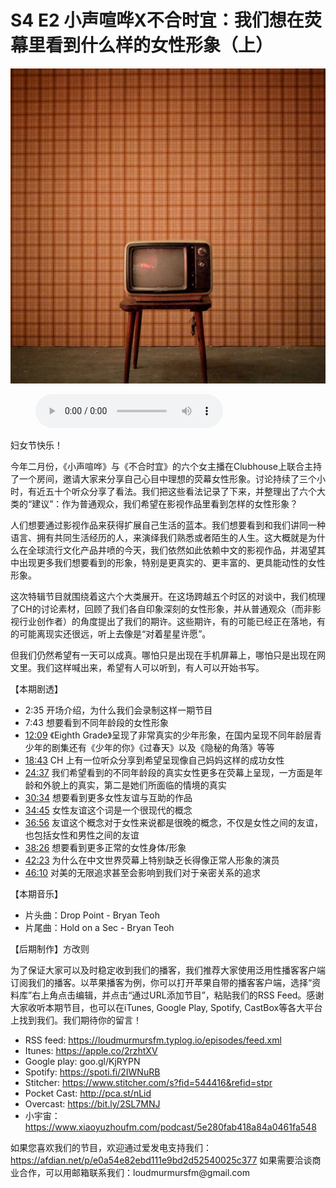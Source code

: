 # S4 E2 小声喧哗X不合时宜：我们想在荧幕里看到什么样的女性形象（上）

![](./image.jpeg)

<figure>
    <figcaption></figcaption>
    <audio
        controls
        src="./audio.mp3">
            Your browser does not support the
            <code>audio</code> element.
    </audio>
</figure>

<p>妇女节快乐！</p>
<p>今年二月份，《小声喧哗》与《不合时宜》的六个女主播在Clubhouse上联合主持了一个房间，邀请大家来分享自己心目中理想的荧幕女性形象。讨论持续了三个小时，有近五十个听众分享了看法。我们把这些看法记录了下来，并整理出了六个大类的“建议”：作为普通观众，我们希望在影视作品里看到怎样的女性形象？</p>
<p>人们想要通过影视作品来获得扩展自己生活的蓝本。我们想要看到和我们讲同一种语言、拥有共同生活经历的人，来演绎我们熟悉或者陌生的人生。这大概就是为什么在全球流行文化产品井喷的今天，我们依然如此依赖中文的影视作品，并渴望其中出现更多我们想要看到的形象，特别是更真实的、更丰富的、更具能动性的女性形象。</p>
<p>这次特辑节目就围绕着这六个大类展开。在这场跨越五个时区的对谈中，我们梳理了CH的讨论素材，回顾了我们各自印象深刻的女性形象，并从普通观众（而非影视行业创作者）的角度提出了我们的期许。这些期许，有的可能已经正在落地，有的可能离现实还很远，听上去像是“对着星星许愿”。</p>
<p>但我们仍然希望有一天可以成真。哪怕只是出现在手机屏幕上，哪怕只是出现在网文里。我们这样喊出来，希望有人可以听到，有人可以开始书写。</p>
<p>【本期剧透】</p>
<div class="block-list"><ul>
<li>2:35  开场介绍，为什么我们会录制这样一期节目</li>
<li>7:43  想要看到不同年龄段的女性形象</li>
<li><a href="https://loudmurmursfm.com/feed/audio.xml#t=12:09">12:09</a> 《Eighth Grade》呈现了非常真实的少年形象，在国内呈现不同年龄层青少年的剧集还有《少年的你》《过春天》以及《隐秘的角落》等等</li>
<li><a href="https://loudmurmursfm.com/feed/audio.xml#t=18:43">18:43</a> CH 上有一位听众分享到希望呈现像自己妈妈这样的成功女性</li>
<li><a href="https://loudmurmursfm.com/feed/audio.xml#t=24:37">24:37</a> 我们希望看到的不同年龄段的真实女性更多在荧幕上呈现，一方面是年龄和外貌上的真实，第二是她们所面临的情境的真实</li>
<li><a href="https://loudmurmursfm.com/feed/audio.xml#t=30:34">30:34</a> 想要看到更多女性友谊与互助的作品</li>
<li><a href="https://loudmurmursfm.com/feed/audio.xml#t=34:45">34:45</a> 女性友谊这个词是一个很现代的概念</li>
<li><a href="https://loudmurmursfm.com/feed/audio.xml#t=36:56">36:56</a> 友谊这个概念对于女性来说都是很晚的概念，不仅是女性之间的友谊，也包括女性和男性之间的友谊</li>
<li><a href="https://loudmurmursfm.com/feed/audio.xml#t=38:26">38:26</a> 想要看到更多正常的女性身体/形象</li>
<li><a href="https://loudmurmursfm.com/feed/audio.xml#t=42:23">42:23</a> 为什么在中文世界荧幕上特别缺乏长得像正常人形象的演员</li>
<li><a href="https://loudmurmursfm.com/feed/audio.xml#t=46:10">46:10</a> 对美的无限追求甚至会影响到我们对于亲密关系的追求</li>
</ul>
</div><p>【本期音乐】</p>
<div class="block-list"><ul>
<li>片头曲：Drop Point - Bryan Teoh</li>
<li>片尾曲：Hold on a Sec - Bryan Teoh</li>
</ul>
</div><p>【后期制作】方改则</p>
<p>为了保证大家可以及时稳定收到我们的播客，我们推荐大家使用泛用性播客客户端订阅我们的播客。以苹果播客为例，你可以打开苹果自带的播客客户端，选择“资料库”右上角点击编辑，并点击“通过URL添加节目”，粘贴我们的RSS Feed。感谢大家收听本期节目，也可以在iTunes, Google Play, Spotify, CastBox等各大平台上找到我们。我们期待你的留言！</p>
<div class="block-list"><ul>
<li>RSS feed: <a href="https://loudmurmursfm.typlog.io/episodes/feed.xml">https://loudmurmursfm.typlog.io/episodes/feed.xml</a></li>
<li>Itunes: <a href="https://apple.co/2rzhtXV">https://apple.co/2rzhtXV</a></li>
<li>Google play: goo.gl/KjRYPN</li>
<li>Spotify: <a href="https://spoti.fi/2IWNuRB">https://spoti.fi/2IWNuRB</a></li>
<li>Stitcher: <a href="https://www.stitcher.com/s?fid=544416&amp;refid=stpr">https://www.stitcher.com/s?fid=544416&amp;refid=stpr</a></li>
<li>Pocket Cast: <a href="http://pca.st/nLid">http://pca.st/nLid</a></li>
<li>Overcast: <a href="https://bit.ly/2SL7MNJ">https://bit.ly/2SL7MNJ</a></li>
<li>小宇宙：<a href="https://www.xiaoyuzhoufm.com/podcast/5e280fab418a84a0461fa548">https://www.xiaoyuzhoufm.com/podcast/5e280fab418a84a0461fa548</a></li>
</ul>
</div><p>如果您喜欢我们的节目，欢迎通过爱发电支持我们：
<a href="https://afdian.net/p/e0a54e82ebd111e9bd2d52540025c377">https://afdian.net/p/e0a54e82ebd111e9bd2d52540025c377</a>
如果需要洽谈商业合作，可以用邮箱联系我们：loudmurmursfm@gmail.com</p>
